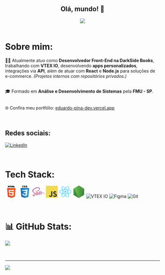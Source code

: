 <span align="center">
<h2>Olá, mundo! 👋</h2>
</span>

<div align='center'>
<img src="https://user-images.githubusercontent.com/101907618/206333352-ea3245e5-e8c9-4f04-a7ac-e7b6acabcb80.jpeg" width="300px"/>
</div>

<br>

# Sobre mim:

👨‍💻 Atualmente atuo como **Desenvolvedor Front-End na DarkSide Books**, trabalhando com **VTEX IO**, desenvolvendo **apps personalizados**, integrações via **API**, além de atuar com **React** e **Node.js** para soluções de e-commerce. *(Projetos internos com repositórios privados.)*<br><br>


🎓 Formado em **Análise e Desenvolvimento de Sistemas** pela **FMU - SP**.<br><br>

🌐 Confira meu portfólio: [eduardo-pina-dev.vercel.app](https://eduardo-pina-dev.vercel.app/)<br>

<br>

## Redes sociais:
[![LinkedIn](https://img.shields.io/badge/LinkedIn-%230077B5.svg?logo=linkedin&logoColor=white)](https://linkedin.com/in/eduardohenriquepina) 

<br>

# Tech Stack:

<p align="left">
<img src="https://raw.githubusercontent.com/devicons/devicon/master/icons/html5/html5-original-wordmark.svg" alt="HTML5" width="40" height="40"/>
<img src="https://raw.githubusercontent.com/devicons/devicon/master/icons/css3/css3-original-wordmark.svg" alt="CSS3" width="40" height="40"/>
<img src="https://raw.githubusercontent.com/devicons/devicon/master/icons/sass/sass-original.svg" alt="SASS" width="40" height="40"/>
<img src="https://raw.githubusercontent.com/devicons/devicon/master/icons/javascript/javascript-original.svg" alt="JavaScript" width="40" height="40"/>
<img src="https://raw.githubusercontent.com/devicons/devicon/master/icons/react/react-original.svg" alt="React" width="40" height="40"/>
<img src="https://raw.githubusercontent.com/devicons/devicon/master/icons/nodejs/nodejs-original.svg" alt="Node.js" width="40" height="40"/>
<img src="https://companieslogo.com/img/orig/VTEX_BIG-57173c6d.png?t=1720244494" alt="VTEX IO" height="40"/>
<img src="https://www.vectorlogo.zone/logos/figma/figma-icon.svg" alt="Figma" width="40" height="40"/>
<img src="https://www.vectorlogo.zone/logos/git-scm/git-scm-icon.svg" alt="Git" width="40" height="40"/>
</p>

<br>

# 📊 GitHub Stats:

![](https://github-readme-stats.vercel.app/api/top-langs/?username=duduike&theme=dark&hide_border=false&include_all_commits=false&count_private=false&layout=compact)

<br>

---
[![](https://visitcount.itsvg.in/api?id=duduike&icon=0&color=0)](https://visitcount.itsvg.in)

<!-- Proudly created with GPRM ( https://gprm.itsvg.in ) -->
